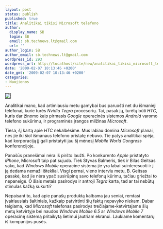 ```yaml
---
layout: post
status: publish
published: true
title: Analitikai tikisi Microsoft telefono
author:
  display_name: SB
  login: SB
  email: sb.technews.lt@gmail.com
  url: ''
author_login: SB
author_email: sb.technews.lt@gmail.com
wordpress_id: 293
wordpress_url: http://localhost/site/new/analitikai_tikisi_microsoft_telefono/
date: '2009-02-07 10:13:46 +0200'
date_gmt: '2009-02-07 10:13:46 +0200'
categories:
- Naujienos
---
```

<div class="imgright"><img src="http://tbn3.google.com/images?q=tbn:RBe_f_e7BV0IjM:http://crunchgear.com/wp-content/uploads/95a1ea37.jpg" border="1" /></div>
<p>Analitikai mano, kad artimiausiu metu gamybai bus paruošti net du išmanieji telefonai, kurie turės <i>Nvidia</i> <i>Tegra</i> procesorių. Tai, pasak jų, turėtų būti <i>HTC</i>, kuris dar žinomo kaip pirmasis <i>Google</i> operacinės sistemos <i>Android</i> varomo telefono sukūrimu, ir programinės įrangos milžinas <i>Microsoft</i>.</p>
<p>Tiesa, šį kartą apie <i>HTC</i> nekalbėsime. Mus labiau domina <i>Microsoft</i> planai, nes jie iki šiol išmanaus telefono pristatę nebuvo. Tie patys analitikai spėja, kad korporaciją jį gali pristatyti jau šį mėnesį <i>Mobile World Congress</i> konferencijoje.</p>
<p>Panašūs pranešimai nėra iš piršto laužti. Po konkurento <i>Apple</i> pristatyto<i> iPhone</i>, Microsoft taip pat sujudo. Tiek Styvas Balmeris, tiek ir Bilas Geitsas sako, kad <i>Windows Mobile</i> operacine sistema jie yra labai suinteresuoti ir į ją dedama nemaži ištekliai. Visgi pernai, vieno interviu metu, B. Geitsas pasakė, kad jie nėra ypač susirūpinę savo telefonų kūrimu, tačiau griežtai to nepaneigė. O šiais metais pasirodys ir antroji <i>Tegra</i> karta, tad ar tai nebūtų stimulas kažką sukurti?</p>
<p>Nepaisant to, kad apie panašų produktą kalbama jau seniai, remtasi įvairiausiais šaltiniais, kažkaip patvirtinti šių faktų nepavyko niekam. Dabar teigiama, kad <i>Microsoft</i> telefonas pasirodys trečiajame-ketvirtajame šių metų ketvirtyje bei naudos <i>Windows Mobile 6.5</i> ar <i>Windows Mobile 7</i> operacinę sistemą pritaikytą lietimui jautriam ekranui. Laukiame komentarų iš kompanijos pusės.</p>
